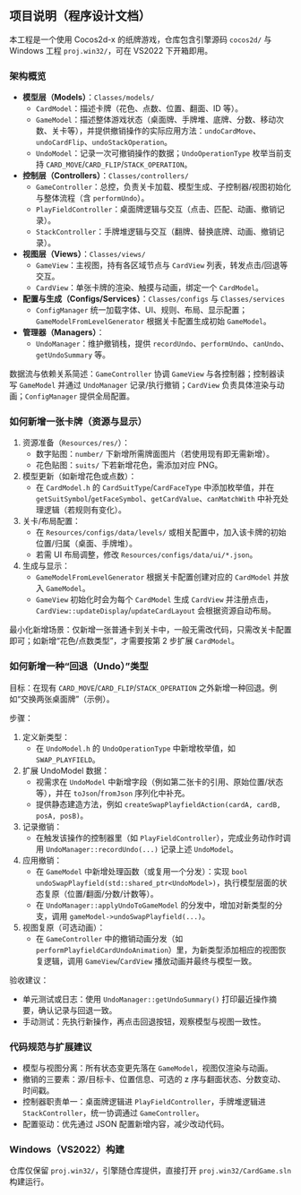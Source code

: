 ## 项目说明（程序设计文档）

本工程是一个使用 Cocos2d-x 的纸牌游戏，仓库包含引擎源码 `cocos2d/` 与 Windows 工程 `proj.win32/`，可在 VS2022 下开箱即用。

### 架构概览
- **模型层（Models）**：`Classes/models/`
  - `CardModel`：描述卡牌（花色、点数、位置、翻面、ID 等）。
  - `GameModel`：描述整体游戏状态（桌面牌、手牌堆、底牌、分数、移动次数、关卡等），并提供撤销操作的实际应用方法：`undoCardMove`、`undoCardFlip`、`undoStackOperation`。
  - `UndoModel`：记录一次可撤销操作的数据；`UndoOperationType` 枚举当前支持 `CARD_MOVE`/`CARD_FLIP`/`STACK_OPERATION`。
- **控制层（Controllers）**：`Classes/controllers/`
  - `GameController`：总控，负责关卡加载、模型生成、子控制器/视图初始化与整体流程（含 `performUndo`）。
  - `PlayFieldController`：桌面牌逻辑与交互（点击、匹配、动画、撤销记录）。
  - `StackController`：手牌堆逻辑与交互（翻牌、替换底牌、动画、撤销记录）。
- **视图层（Views）**：`Classes/views/`
  - `GameView`：主视图，持有各区域节点与 `CardView` 列表，转发点击/回退等交互。
  - `CardView`：单张卡牌的渲染、触摸与动画，绑定一个 `CardModel`。
- **配置与生成（Configs/Services）**：`Classes/configs` 与 `Classes/services`
  - `ConfigManager` 统一加载字体、UI、规则、布局、显示配置；`GameModelFromLevelGenerator` 根据关卡配置生成初始 `GameModel`。
- **管理器（Managers）**：
  - `UndoManager`：维护撤销栈，提供 `recordUndo`、`performUndo`、`canUndo`、`getUndoSummary` 等。

数据流与依赖关系简述：`GameController` 协调 `GameView` 与各控制器；控制器读写 `GameModel` 并通过 `UndoManager` 记录/执行撤销；`CardView` 负责具体渲染与动画；`ConfigManager` 提供全局配置。

### 如何新增一张卡牌（资源与显示）
1. 资源准备（`Resources/res/`）：
   - 数字贴图：`number/` 下新增所需牌面图片（若使用现有即无需新增）。
   - 花色贴图：`suits/` 下若新增花色，需添加对应 PNG。
2. 模型更新（如新增花色或点数）：
   - 在 `CardModel.h` 的 `CardSuitType`/`CardFaceType` 中添加枚举值，并在 `getSuitSymbol`/`getFaceSymbol`、`getCardValue`、`canMatchWith` 中补充处理逻辑（若规则有变化）。
3. 关卡/布局配置：
   - 在 `Resources/configs/data/levels/` 或相关配置中，加入该卡牌的初始位置/归属（桌面、手牌堆）。
   - 若需 UI 布局调整，修改 `Resources/configs/data/ui/*.json`。
4. 生成与显示：
   - `GameModelFromLevelGenerator` 根据关卡配置创建对应的 `CardModel` 并放入 `GameModel`。
   - `GameView` 初始化时会为每个 `CardModel` 生成 `CardView` 并注册点击，`CardView::updateDisplay`/`updateCardLayout` 会根据资源自动布局。

最小化新增场景：仅新增一张普通卡到关卡中，一般无需改代码，只需改关卡配置即可；如新增“花色/点数类型”，才需要按第 2 步扩展 `CardModel`。

### 如何新增一种“回退（Undo）”类型
目标：在现有 `CARD_MOVE`/`CARD_FLIP`/`STACK_OPERATION` 之外新增一种回退。例如“交换两张桌面牌”（示例）。

步骤：
1. 定义新类型：
   - 在 `UndoModel.h` 的 `UndoOperationType` 中新增枚举值，如 `SWAP_PLAYFIELD`。
2. 扩展 UndoModel 数据：
   - 视需求在 `UndoModel` 中新增字段（例如第二张卡的引用、原始位置/状态等），并在 `toJson`/`fromJson` 序列化中补充。
   - 提供静态建造方法，例如 `createSwapPlayfieldAction(cardA, cardB, posA, posB)`。
3. 记录撤销：
   - 在触发该操作的控制器里（如 `PlayFieldController`），完成业务动作时调用 `UndoManager::recordUndo(...)` 记录上述 `UndoModel`。
4. 应用撤销：
   - 在 `GameModel` 中新增处理函数（或复用一个分发）：实现 `bool undoSwapPlayfield(std::shared_ptr<UndoModel>)`，执行模型层面的状态复原（位置/翻面/分数/计数等）。
   - 在 `UndoManager::applyUndoToGameModel` 的分发中，增加对新类型的分支，调用 `gameModel->undoSwapPlayfield(...)`。
5. 视图复原（可选动画）：
   - 在 `GameController` 中的撤销动画分发（如 `performPlayfieldCardUndoAnimation`）里，为新类型添加相应的视图恢复逻辑，调用 `GameView`/`CardView` 播放动画并最终与模型一致。

验收建议：
- 单元测试或日志：使用 `UndoManager::getUndoSummary()` 打印最近操作摘要，确认记录与回退一致。
- 手动测试：先执行新操作，再点击回退按钮，观察模型与视图一致性。

### 代码规范与扩展建议
- 模型与视图分离：所有状态变更先落在 `GameModel`，视图仅渲染与动画。
- 撤销的三要素：源/目标卡、位置信息、可选的 z 序与翻面状态、分数变动、时间戳。
- 控制器职责单一：桌面牌逻辑进 `PlayFieldController`，手牌堆逻辑进 `StackController`，统一协调通过 `GameController`。
- 配置驱动：优先通过 JSON 配置新增内容，减少改动代码。

### Windows（VS2022）构建
仓库仅保留 `proj.win32/`，引擎随仓库提供，直接打开 `proj.win32/CardGame.sln` 构建运行。

